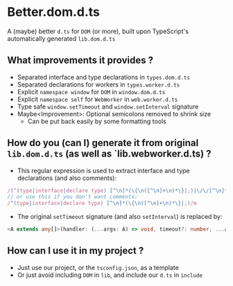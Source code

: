 # Better.dom.d.ts

A (maybe) better `d.ts` for `DOM` (or more),
built upon TypeScript's automatically generated `lib.dom.d.ts`

## What improvements it provides ?
* Separated interface and type declarations in `types.dom.d.ts`
* Separated declarations for workers in `types.worker.d.ts`
* Explicit `namespace window` for `DOM` in `window.dom.d.ts`
* Explicit `namespace self` for `WebWorker` in `web.worker.d.ts`
* Type safe `window.setTimeout` and `window.setInterval` signature
* Maybe\<Improvement>: Optional semicolons removed to shrink size
    * Can be put back easily by some formatting tools

## How do you (can I) generate it from original `lib.dom.d.ts` (as well as `lib.webworker.d.ts) ?
* This regular expression is used to extract interface and type declarations (and also comments):
```ts
/(^(type|interface|declare type) [^\n]*(\{\n([^\n]+\n)*\}|;)|\/\/[^\n]*|\/\*.*?\*\/)/m
// or use this if you don't want comments:
/^(type|interface|declare type) [^\n]*(\{\n([^\n]+\n)*\}|;)/m
```
* The original `setTimeout` signature (and also `setInterval`) is replaced by:
```ts
<A extends any[]>(handler: (...args: A) => void, timeout?: number, ...arguments: A): number;
```

## How can I use it in my project ?

* Just use our project, or the `tsconfig.json`, as a template
* Or just avoid including `DOM` in `lib`, and include our `d.ts` in `include`
